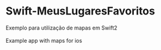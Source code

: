 # Swift-MeusLugaresFavoritos
Exemplo para utilização de mapas em Swift2 <br> <br>
Example app with maps for ios 
